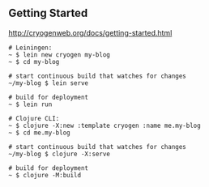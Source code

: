 ## Getting Started ##

<http://cryogenweb.org/docs/getting-started.html>

```shell
# Leiningen:
~ $ lein new cryogen my-blog
~ $ cd my-blog

# start continuous build that watches for changes
~/my-blog $ lein serve

# build for deployment
~ $ lein run

# Clojure CLI:
~ $ clojure -X:new :template cryogen :name me.my-blog
~ $ cd me.my-blog

# start continuous build that watches for changes
~/my-blog $ clojure -X:serve

# build for deployment
~ $ clojure -M:build
```
